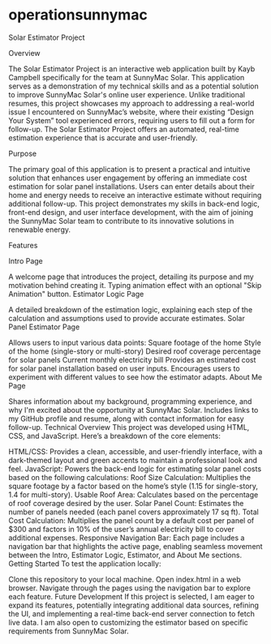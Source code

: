 # operationsunnymac
 
Solar Estimator Project

Overview

The Solar Estimator Project is an interactive web application built by Kayb Campbell specifically for the team at SunnyMac Solar. This application serves as a demonstration of my technical skills and as a potential solution to improve SunnyMac Solar's online user experience. Unlike traditional resumes, this project showcases my approach to addressing a real-world issue I encountered on SunnyMac’s website, where their existing “Design Your System” tool experienced errors, requiring users to fill out a form for follow-up. The Solar Estimator Project offers an automated, real-time estimation experience that is accurate and user-friendly.

Purpose

The primary goal of this application is to present a practical and intuitive solution that enhances user engagement by offering an immediate cost estimation for solar panel installations. Users can enter details about their home and energy needs to receive an interactive estimate without requiring additional follow-up. This project demonstrates my skills in back-end logic, front-end design, and user interface development, with the aim of joining the SunnyMac Solar team to contribute to its innovative solutions in renewable energy.

Features

Intro Page

A welcome page that introduces the project, detailing its purpose and my motivation behind creating it.
Typing animation effect with an optional "Skip Animation" button.
Estimator Logic Page

A detailed breakdown of the estimation logic, explaining each step of the calculation and assumptions used to provide accurate estimates.
Solar Panel Estimator Page

Allows users to input various data points:
Square footage of the home
Style of the home (single-story or multi-story)
Desired roof coverage percentage for solar panels
Current monthly electricity bill
Provides an estimated cost for solar panel installation based on user inputs.
Encourages users to experiment with different values to see how the estimator adapts.
About Me Page

Shares information about my background, programming experience, and why I'm excited about the opportunity at SunnyMac Solar.
Includes links to my GitHub profile and resume, along with contact information for easy follow-up.
Technical Overview
This project was developed using HTML, CSS, and JavaScript. Here’s a breakdown of the core elements:

HTML/CSS: Provides a clean, accessible, and user-friendly interface, with a dark-themed layout and green accents to maintain a professional look and feel.
JavaScript: Powers the back-end logic for estimating solar panel costs based on the following calculations:
Roof Size Calculation: Multiplies the square footage by a factor based on the home’s style (1.15 for single-story, 1.4 for multi-story).
Usable Roof Area: Calculates based on the percentage of roof coverage desired by the user.
Solar Panel Count: Estimates the number of panels needed (each panel covers approximately 17 sq ft).
Total Cost Calculation: Multiplies the panel count by a default cost per panel of $300 and factors in 10% of the user’s annual electricity bill to cover additional expenses.
Responsive Navigation Bar: Each page includes a navigation bar that highlights the active page, enabling seamless movement between the Intro, Estimator Logic, Estimator, and About Me sections.
Getting Started
To test the application locally:

Clone this repository to your local machine.
Open index.html in a web browser.
Navigate through the pages using the navigation bar to explore each feature.
Future Development
If this project is selected, I am eager to expand its features, potentially integrating additional data sources, refining the UI, and implementing a real-time back-end server connection to fetch live data. I am also open to customizing the estimator based on specific requirements from SunnyMac Solar.
